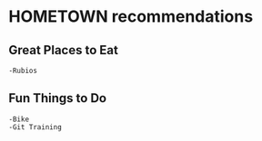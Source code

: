 # HOMETOWN recommendations
## Great Places to Eat
	-Rubios

## Fun Things to Do
	-Bike
	-Git Training